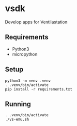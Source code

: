 # vsdk
Develop apps for Ventilastation

## Requirements
- Python3
- micropython

## Setup
```
python3 -m venv .venv
. .venv/bin/activate
pip install -r requirements.txt
```

## Running
```
. .venv/bin/activate
./vs-emu.sh
```

